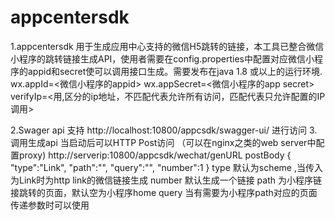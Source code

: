 # appcentersdk
1.appcentersdk 用于生成应用中心支持的微信H5跳转的链接，本工具已整合微信小程序的跳转链接生成API，使用者需要在config.properties中配置对应微信小程序的appid和secret使可以调用接口生成。需要发布在java 1.8 或以上的运行环境.
wx.appId=<微信小程序的appid>
wx.appSecret=<微信小程序的app secret>
verifyIp=<用,区分的ip地址，不匹配代表允许所有访问，匹配代表只允许配置的IP调用>

2.Swager api 支持 http://localhost:10800/appcsdk/swagger-ui/ 进行访问
3.调用生成api
当启动后可以HTTP Post访问 （可以在nginx之类的web server中配置proxy)
http://serverip:10800/appcsdk/wechat/genURL
postBody
{
"type":"Link",
"path":"",
"query":"",
"number":1
}
type 默认为scheme ,当传入为Link时为http link的微信链接生成
number 默认生成一个链接
path 为小程序链接跳转的页面，默认空为小程序home
query 当有需要为小程序path对应的页面传递参数时可以使用

